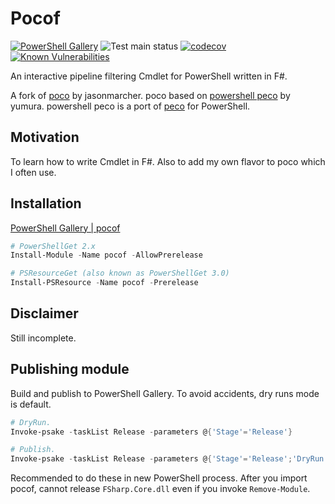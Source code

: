 # Pocof

[![PowerShell Gallery](https://img.shields.io/powershellgallery/dt/pocof)](https://www.powershellgallery.com/packages/pocof)
![Test main status](https://github.com/krymtkts/pocof/actions/workflows/main.yml/badge.svg)
[![codecov](https://codecov.io/gh/krymtkts/pocof/graph/badge.svg?token=7HA9NC8PHT)](https://codecov.io/gh/krymtkts/pocof)
[![Known Vulnerabilities](https://snyk.io/test/github/krymtkts/pocof/badge.svg)](https://snyk.io/test/github/krymtkts/pocof)

An interactive pipeline filtering Cmdlet for PowerShell written in F#.

A fork of [poco](https://github.com/jasonmarcher/poco) by jasonmarcher.
poco based on [powershell peco](https://gist.github.com/yumura/8df37c22ae1b7942dec7) by yumura.
powershell peco is a port of [peco](https://github.com/peco/peco) for PowerShell.

## Motivation

To learn how to write Cmdlet in F#.
Also to add my own flavor to poco which I often use.

## Installation

[PowerShell Gallery | pocof](https://www.powershellgallery.com/packages/pocof/)

```powershell
# PowerShellGet 2.x
Install-Module -Name pocof -AllowPrerelease

# PSResourceGet (also known as PowerShellGet 3.0)
Install-PSResource -Name pocof -Prerelease
```

## Disclaimer

Still incomplete.

## Publishing module

Build and publish to PowerShell Gallery.
To avoid accidents, dry runs mode is default.

```powershell
# DryRun.
Invoke-psake -taskList Release -parameters @{'Stage'='Release'}

# Publish.
Invoke-psake -taskList Release -parameters @{'Stage'='Release';'DryRun'=$false}
```

Recommended to do these in new PowerShell process.
After you import pocof, cannot release `FSharp.Core.dll` even if you invoke `Remove-Module`.
